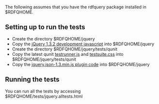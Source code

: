 The following assumes that you have the rdfquery package installed in $RDFQHOME.

## Setting up to run the tests ##

  * Create the directory $RDFQHOME/jquery
  * Copy the [jQuery 1.3.2 development javascript](http://jqueryjs.googlecode.com/files/jquery-1.3.2.js) into $RDFQHOME/jquery
  * Create the directory $RDFQHOME/jquery/tests/qunit
  * Copy the latest qunit [testrunner.js](http://view.jquery.com/trunk/qunit/testrunner.js) and [testsuite.css](http://view.jquery.com/trunk/qunit/testsuite.css) into $RDFQHOME/jquery/tests/qunit
  * Copy the [jquery.json-1.3.min.js plugin code](http://jquery-json.googlecode.com/files/jquery.json-1.3.min.js) into $RDFQHOME/jquery

## Running the tests ##

You can run all the tests by accessing $RDFQHOME/tests/jquery.alltests.html
